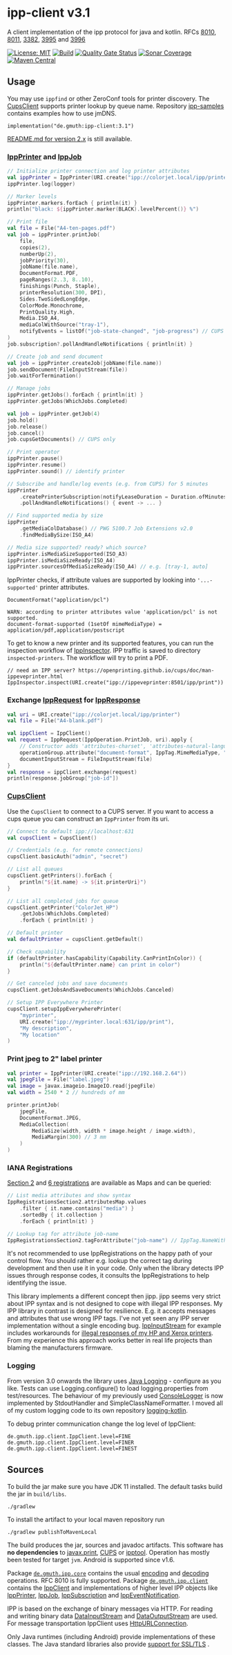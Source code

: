 # ipp-client v3.1

A client implementation of the ipp protocol for java and kotlin.
RFCs [8010](https://tools.ietf.org/html/rfc8010),
[8011](https://tools.ietf.org/html/rfc8011),
[3382](https://datatracker.ietf.org/doc/html/rfc3382),
[3995](https://datatracker.ietf.org/doc/html/rfc3995) and
[3996](https://datatracker.ietf.org/doc/html/rfc3996)

[![License: MIT](https://img.shields.io/badge/License-MIT-yellow.svg?label=license)](https://github.com/gmuth/ipp-client-kotlin/blob/master/LICENSE)
[![Build](https://github.com/gmuth/ipp-client-kotlin/workflows/build/badge.svg)](https://github.com/gmuth/ipp-client-kotlin/actions?query=workflow%3Abuild)
[![Quality Gate Status](https://sonarcloud.io/api/project_badges/measure?project=gmuth_ipp-client-kotlin&metric=alert_status)](https://sonarcloud.io/summary/overall?id=gmuth_ipp-client-kotlin)
[![Sonar Coverage](https://img.shields.io/sonar/coverage/gmuth_ipp-client-kotlin?color=00AA00&server=https%3A%2F%2Fsonarcloud.io)](https://sonarcloud.io/component_measures?metric=Coverage&view=list&id=gmuth_ipp-client-kotlin)
[![Maven Central](https://img.shields.io/maven-central/v/de.gmuth/ipp-client.svg?label=maven%20central)](https://central.sonatype.com/artifact/de.gmuth/ipp-client/3.0.1/overview)

## Usage

You may use ```ippfind``` or other ZeroConf tools for printer discovery.
The [CupsClient](https://github.com/gmuth/ipp-client-kotlin/blob/master/src/main/kotlin/de/gmuth/ipp/client/CupsClient.kt)
supports printer lookup by queue name.
Repository [ipp-samples](https://github.com/gmuth/ipp-samples) contains examples how to use jmDNS.

```
implementation("de.gmuth:ipp-client:3.1")
```

[README.md for version 2.x](https://github.com/gmuth/ipp-client-kotlin/blob/2.5/README.md) is still available.

### [IppPrinter](https://github.com/gmuth/ipp-client-kotlin/blob/master/src/main/kotlin/de/gmuth/ipp/client/IppPrinter.kt) and [IppJob](https://github.com/gmuth/ipp-client-kotlin/blob/master/src/main/kotlin/de/gmuth/ipp/client/IppJob.kt)

```kotlin
// Initialize printer connection and log printer attributes
val ippPrinter = IppPrinter(URI.create("ipp://colorjet.local/ipp/printer"))
ippPrinter.log(logger)

// Marker levels
ippPrinter.markers.forEach { println(it) }
println("black: ${ippPrinter.marker(BLACK).levelPercent()} %")

// Print file
val file = File("A4-ten-pages.pdf")
val job = ippPrinter.printJob(
    file,
    copies(2),
    numberUp(2),
    jobPriority(30),
    jobName(file.name),
    DocumentFormat.PDF,
    pageRanges(2..3, 8..10),
    finishings(Punch, Staple),
    printerResolution(300, DPI),
    Sides.TwoSidedLongEdge,
    ColorMode.Monochrome,
    PrintQuality.High,
    Media.ISO_A4,
    mediaColWithSource("tray-1"),
    notifyEvents = listOf("job-state-changed", "job-progress") // CUPS
)
job.subscription?.pollAndHandleNotifications { println(it) }

// Create job and send document
val job = ippPrinter.createJob(jobName(file.name))
job.sendDocument(FileInputStream(file))
job.waitForTermination()

// Manage jobs
ippPrinter.getJobs().forEach { println(it) }
ippPrinter.getJobs(WhichJobs.Completed)

val job = ippPrinter.getJob(4)
job.hold()
job.release()
job.cancel()
job.cupsGetDocuments() // CUPS only

// Print operator
ippPrinter.pause()
ippPrinter.resume()
ippPrinter.sound() // identify printer

// Subscribe and handle/log events (e.g. from CUPS) for 5 minutes
ippPrinter
    .createPrinterSubscription(notifyLeaseDuration = Duration.ofMinutes(5))
    .pollAndHandleNotifications() { event -> ... }

// Find supported media by size
ippPrinter
    .getMediaColDatabase() // PWG 5100.7 Job Extensions v2.0
    .findMediaBySize(ISO_A4)

// Media size supported? ready? which source?
ippPrinter.isMediaSizeSupported(ISO_A3)
ippPrinter.isMediaSizeReady(ISO_A4)
ippPrinter.sourcesOfMediaSizeReady(ISO_A4) // e.g. [tray-1, auto]
```

IppPrinter checks, if attribute values are supported by looking into `'...-supported'` printer attributes.

```
DocumentFormat("application/pcl")

WARN: according to printer attributes value 'application/pcl' is not supported.
document-format-supported (1setOf mimeMediaType) = application/pdf,application/postscript
```

To get to know a new printer and its supported features, you can run the inspection workflow
of [IppInspector](https://github.com/gmuth/ipp-client-kotlin/blob/master/src/main/kotlin/de/gmuth/ipp/client/IppInspector.kt).
IPP traffic is saved to directory `inspected-printers`. The workflow will try to print a PDF.

```
// need an IPP server? https://openprinting.github.io/cups/doc/man-ippeveprinter.html
IppInspector.inspect(URI.create("ipp://ippeveprinter:8501/ipp/print"))
```

### Exchange [IppRequest](https://github.com/gmuth/ipp-client-kotlin/blob/master/src/main/kotlin/de/gmuth/ipp/core/IppRequest.kt) for [IppResponse](https://github.com/gmuth/ipp-client-kotlin/blob/master/src/main/kotlin/de/gmuth/ipp/core/IppResponse.kt)

```kotlin
val uri = URI.create("ipp://colorjet.local/ipp/printer")
val file = File("A4-blank.pdf")

val ippClient = IppClient()
val request = IppRequest(IppOperation.PrintJob, uri).apply {
    // Constructor adds 'attributes-charset', 'attributes-natural-language' and 'printer-uri'
    operationGroup.attribute("document-format", IppTag.MimeMediaType, "application/pdf")
    documentInputStream = FileInputStream(file)
}
val response = ippClient.exchange(request)
println(response.jobGroup["job-id"])
```

### [CupsClient](https://github.com/gmuth/ipp-client-kotlin/blob/master/src/main/kotlin/de/gmuth/ipp/client/CupsClient.kt)

Use the `CupsClient` to connect to a CUPS server.
If you want to access a cups queue you can construct an `IppPrinter` from its uri.

```kotlin
// Connect to default ipp://localhost:631
val cupsClient = CupsClient()

// Credentials (e.g. for remote connections)
cupsClient.basicAuth("admin", "secret")

// List all queues
cupsClient.getPrinters().forEach {
    println("${it.name} -> ${it.printerUri}")
}

// List all completed jobs for queue
cupsClient.getPrinter("ColorJet_HP")
    .getJobs(WhichJobs.Completed)
    .forEach { println(it) }

// Default printer
val defaultPrinter = cupsClient.getDefault()

// Check capability
if (defaultPrinter.hasCapability(Capability.CanPrintInColor)) {
    println("${defaultPrinter.name} can print in color")
}

// Get canceled jobs and save documents
cupsClient.getJobsAndSaveDocuments(WhichJobs.Canceled)

// Setup IPP Everywhere Printer
cupsClient.setupIppEverywherePrinter(
    "myprinter",
    URI.create("ipp://myprinter.local:631/ipp/print"),
    "My description",
    "My location"
)

```

### Print jpeg to 2" label printer

```kotlin
val printer = IppPrinter(URI.create("ipp://192.168.2.64"))
val jpegFile = File("label.jpeg")
val image = javax.imageio.ImageIO.read(jpegFile)
val width = 2540 * 2 // hundreds of mm

printer.printJob(
    jpegFile,
    DocumentFormat.JPEG,
    MediaCollection(
        MediaSize(width, width * image.height / image.width),
        MediaMargin(300) // 3 mm
    )
)
```

### IANA Registrations

[Section 2](https://www.iana.org/assignments/ipp-registrations/ipp-registrations.xml#ipp-registrations-2)
and [6 registrations](https://www.iana.org/assignments/ipp-registrations/ipp-registrations.xml#ipp-registrations-6)
are available as Maps and can be queried:

```kotlin
// List media attributes and show syntax
IppRegistrationsSection2.attributesMap.values
    .filter { it.name.contains("media") }
    .sortedBy { it.collection }
    .forEach { println(it) }

// Lookup tag for attribute job-name
IppRegistrationsSection2.tagForAttribute("job-name") // IppTag.NameWithoutLanguage
```

It's not recommended to use IppRegistrations on the happy path of your control flow.
You should rather e.g. lookup the correct tag during development and then use it in your code.
Only when the library detects IPP issues through response codes, it consults the IppRegistrations to help identifying the issue.

This library implements a different concept then jipp.
jipp seems very strict about IPP syntax and is not designed to cope with illegal IPP responses.
My IPP library in contrast is designed for resilience. E.g. it accepts messages and attributes that use wrong IPP tags.
I've not yet seen any IPP server implementation without a single encoding bug.
[IppInputStream](https://github.com/gmuth/ipp-client-kotlin/blob/master/src/main/kotlin/de/gmuth/ipp/core/IppInputStream.kt)
for example includes workarounds for
[illegal responses of my HP and Xerox printers](https://github.com/gmuth/ipp-client-kotlin/blob/master/src/test/kotlin/de/gmuth/ipp/core/IppResponseTests.kt).
From my experience this approach works better in real life projects than blaming the manufacturers firmware.

### Logging

From version 3.0 onwards the library
uses [Java Logging](https://docs.oracle.com/javase/8/docs/technotes/guides/logging/overview.html) - configure as you
like.
Tests can use Logging.configure() to load logging.properties from test/resources.
The behaviour of my previously
used [ConsoleLogger](https://github.com/gmuth/logging-kotlin/blob/main/src/main/kotlin/de/gmuth/log/ConsoleLogger.kt) is
now implemented by StdoutHandler and SimpleClassNameFormatter.
I moved all of my custom logging code to its own
repository [logging-kotlin](https://github.com/gmuth/logging-kotlin/tree/main/src/main/kotlin/de/gmuth/log).

To debug printer communication change the log level of IppClient:
```
de.gmuth.ipp.client.IppClient.level=FINE
de.gmuth.ipp.client.IppClient.level=FINER
de.gmuth.ipp.client.IppClient.level=FINEST
```

## Sources

To build the jar make sure you have JDK 11 installed.
The default tasks build the jar in `build/libs`.

    ./gradlew

To install the artifact to your local maven repository run

    ./gradlew publishToMavenLocal

The build produces the jar, sources and javadoc artifacts. This software has **no dependencies** to
[javax.print](https://docs.oracle.com/javase/7/docs/technotes/guides/jps/),
[CUPS](https://www.cups.org) or
[ipptool](https://www.cups.org/doc/man-ipptool.html).
Operation has mostly been tested for target `jvm`. Android is supported since v1.6.

Package
[`de.gmuth.ipp.core`](https://github.com/gmuth/ipp-client-kotlin/tree/master/src/main/kotlin/de/gmuth/ipp/core)
contains the usual
[encoding](https://github.com/gmuth/ipp-client-kotlin/blob/master/src/main/kotlin/de/gmuth/ipp/core/IppOutputStream.kt)
and
[decoding](https://github.com/gmuth/ipp-client-kotlin/blob/master/src/main/kotlin/de/gmuth/ipp/core/IppInputStream.kt)
operations. RFC 8010 is fully supported.
Package
[`de.gmuth.ipp.client`](https://github.com/gmuth/ipp-client-kotlin/tree/master/src/main/kotlin/de/gmuth/ipp/client)
contains the
[IppClient](https://github.com/gmuth/ipp-client-kotlin/blob/master/src/main/kotlin/de/gmuth/ipp/client/IppClient.kt)
and implementations of higher level IPP objects like
[IppPrinter]((https://github.com/gmuth/ipp-client-kotlin/blob/master/src/main/kotlin/de/gmuth/ipp/client/IppPrinter.kt)),
[IppJob]((https://github.com/gmuth/ipp-client-kotlin/blob/master/src/main/kotlin/de/gmuth/ipp/client/IppJob.kt)),
[IppSubscription]((https://github.com/gmuth/ipp-client-kotlin/blob/master/src/main/kotlin/de/gmuth/ipp/client/IppSubscription.kt))
and
[IppEventNotification]((https://github.com/gmuth/ipp-client-kotlin/blob/master/src/main/kotlin/de/gmuth/ipp/client/IppEventNotification.kt)).

IPP is based on the exchange of binary messages via HTTP.
For reading and writing binary data
[DataInputStream](https://docs.oracle.com/en/java/javase/11/docs/api/java.base/java/io/DataInputStream.html)
and [DataOutputStream](https://docs.oracle.com/en/java/javase/11/docs/api/java.base/java/io/DataOutputStream.html) are
used. For message transportation IppClient
uses [HttpURLConnection](https://docs.oracle.com/en/java/javase/11/docs/api/java.base/java/net/HttpURLConnection.html).

Only Java runtimes (including Android) provide implementations of these classes.
The Java standard libraries also
provide [support for SSL/TLS](https://docs.oracle.com/en/java/javase/11/docs/api/java.base/javax/net/ssl/SSLContext.html)
.